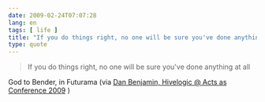 ```yaml
---
date: 2009-02-24T07:07:28
lang: en
tags: [ life ]
title: "If you do things right, no one will be sure you've done anything at"
type: quote
---
```


> If you do things right, no one will be sure you've done anything at
> all

God to Bender, in Futurama (via [Dan Benjamin, Hivelogic @ Acts as
Conference 2009](http://hivelogic.com/articles/2009/02/aac2009) )

